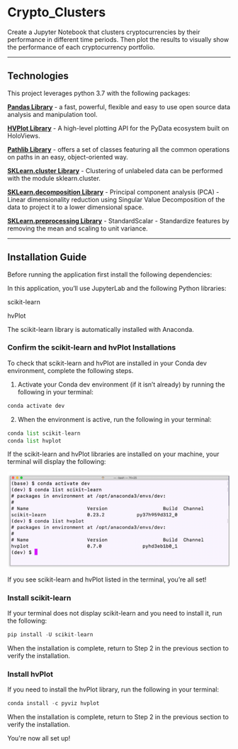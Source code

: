 # Crypto_Clusters
Create a Jupyter Notebook that clusters cryptocurrencies by their performance in different time periods. Then plot the results to visually show the performance of each cryptocurrency portfolio.

---

## Technologies

This project leverages python 3.7 with the following packages:

**[Pandas Library](https://pandas.pydata.org/)** - a fast, powerful, flexible and easy to use open source data analysis and manipulation tool.<br>

**[HVPlot Library](https://hvplot.holoviz.org/)** - A high-level plotting API for the PyData ecosystem built on HoloViews.<br>

**[Pathlib Library](https://pathlib.readthedocs.io/en/pep428/)** - offers a set of classes featuring all the common operations on paths in an easy, object-oriented way.<br>

**[SKLearn.cluster Library](https://scikit-learn.org/stable/modules/clustering.html)** - Clustering of unlabeled data can be performed with the module sklearn.cluster.<br>

**[SKLearn.decomposition Library](https://scikit-learn.org/stable/modules/generated/sklearn.decomposition.PCA.html)** - Principal component analysis (PCA) - Linear dimensionality reduction using Singular Value Decomposition of the data to project it to a lower dimensional space.<br>

**[SKLearn.preprocessing Library](https://scikit-learn.org/stable/modules/generated/sklearn.preprocessing.StandardScaler.html)** - StandardScalar - Standardize features by removing the mean and scaling to unit variance.<br>

---

## Installation Guide

Before running the application first install the following dependencies:

In this application, you’ll use JupyterLab and the following Python libraries:

scikit-learn

hvPlot

The scikit-learn library is automatically installed with Anaconda.

### Confirm the scikit-learn and hvPlot Installations

To check that scikit-learn and hvPlot are installed in your Conda dev environment, complete the following steps.

1. Activate your Conda dev environment (if it isn’t already) by running the following in your terminal:

```python
conda activate dev
```

2. When the environment is active, run the following in your terminal:

```python
conda list scikit-learn
conda list hvplot
```

If the scikit-learn and hvPlot libraries are installed on your machine, your terminal will display the following:

![SKLearn & HVPlot List](terminal_list.png)

If you see scikit-learn and hvPlot listed in the terminal, you’re all set!

### Install scikit-learn

If your terminal does not display scikit-learn and you need to install it, run the following:

```python
pip install -U scikit-learn
```

When the installation is complete, return to Step 2 in the previous section to verify the installation.

### Install hvPlot

If you need to install the hvPlot library, run the following in your terminal:

```python
conda install -c pyviz hvplot
```

When the installation is complete, return to Step 2 in the previous section to verify the installation.

You're now all set up! 